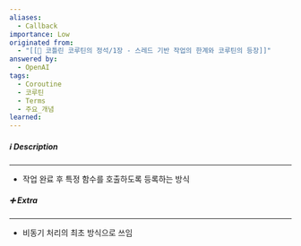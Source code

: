 ```yaml
---
aliases:
  - Callback
importance: Low
originated from:
  - "[[📘 코틀린 코루틴의 정석/1장 - 스레드 기반 작업의 한계와 코루틴의 등장]]"
answered by:
  - OpenAI
tags:
  - Coroutine
  - 코루틴
  - Terms
  - 주요_개념
learned:
---
```

##### ℹ️ Description
---
- 작업 완료 후 특정 함수를 호출하도록 등록하는 방식

##### ➕ Extra
---
- 비동기 처리의 최초 방식으로 쓰임
